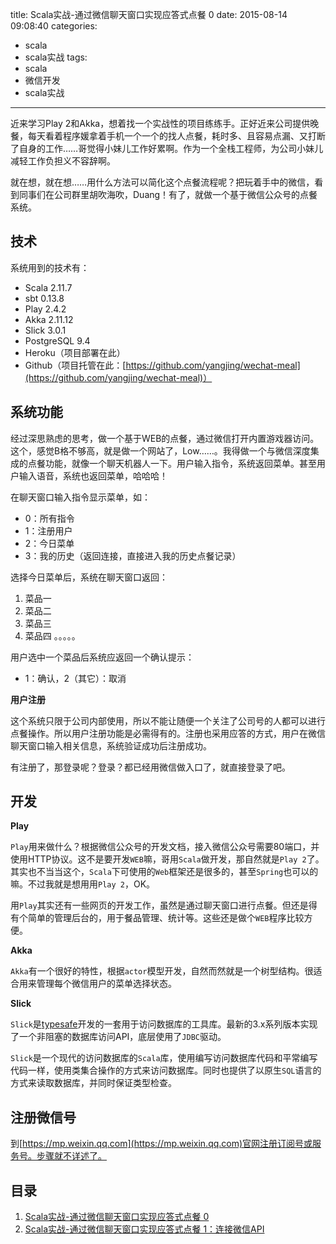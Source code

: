 title: Scala实战-通过微信聊天窗口实现应答式点餐 0
date: 2015-08-14 09:08:40
categories:
- scala
- scala实战
tags:
- scala
- 微信开发
- scala实战
---

近来学习Play 2和Akka，想着找一个实战性的项目练练手。正好近来公司提供晚餐，每天看着程序媛拿着手机一个一个的找人点餐，耗时多、且容易点漏、又打断了自身的工作……哥觉得小妹儿工作好累啊。作为一个全栈工程师，为公司小妹儿减轻工作负担义不容辞啊。

就在想，就在想……用什么方法可以简化这个点餐流程呢？把玩着手中的微信，看到同事们在公司群里胡吹海吹，Duang！有了，就做一个基于微信公众号的点餐系统。


## 技术

系统用到的技术有：

- Scala 2.11.7
- sbt 0.13.8
- Play 2.4.2
- Akka 2.11.12
- Slick 3.0.1
- PostgreSQL 9.4
- Heroku（项目部署在此）
- Github（项目托管在此：[https://github.com/yangjing/wechat-meal](https://github.com/yangjing/wechat-meal)）


## 系统功能

经过深思熟虑的思考，做一个基于WEB的点餐，通过微信打开内置游戏器访问。这个，感觉B格不够高，就是做一个网站了，Low……。我得做一个与微信深度集成的点餐功能，就像一个聊天机器人一下。用户输入指令，系统返回菜单。甚至用户输入语音，系统也返回菜单，哈哈哈！

在聊天窗口输入指令显示菜单，如：

- 0：所有指令
- 1：注册用户
- 2：今日菜单
- 3：我的历史（返回连接，直接进入我的历史点餐记录）

选择今日菜单后，系统在聊天窗口返回：

1. 菜品一
2. 菜品二
3. 菜品三
4. 菜品四
   。。。。。

用户选中一个菜品后系统应返回一个确认提示：

- 1：确认，2（其它）：取消

**用户注册**

这个系统只限于公司内部使用，所以不能让随便一个关注了公司号的人都可以进行点餐操作。所以用户注册功能是必需得有的。注册也采用应答的方式，用户在微信聊天窗口输入相关信息，系统验证成功后注册成功。

有注册了，那登录呢？登录？都已经用微信做入口了，就直接登录了吧。


## 开发

**Play**

`Play`用来做什么？根据微信公众号的开发文档，接入微信公众号需要80端口，并使用HTTP协议。这不是要开发`WEB`嘛，哥用`Scala`做开发，那自然就是`Play 2`了。其实也不当当这个，`Scala`下可使用的`Web`框架还是很多的，甚至`Spring`也可以的嘛。不过我就是想用用`Play 2`，OK。

用`Play`其实还有一些网页的开发工作，虽然是通过聊天窗口进行点餐。但还是得有个简单的管理后台的，用于餐品管理、统计等。这些还是做个`WEB`程序比较方便。

**Akka**

`Akka`有一个很好的特性，根据`actor`模型开发，自然而然就是一个树型结构。很适合用来管理每个微信用户的菜单选择状态。

**Slick**

`Slick`是[typesafe](http://www.typesafe.com)开发的一套用于访问数据库的工具库。最新的3.x系列版本实现了一个非阻塞的数据库访问API，底层使用了`JDBC`驱动。

`Slick`是一个现代的访问数据库的`Scala`库，使用编写访问数据库代码和平常编写代码一样，使用类集合操作的方式来访问数据库。同时也提供了以原生`SQL`语言的方式来读取数据库，并同时保证类型检查。


## 注册微信号

到[https://mp.weixin.qq.com](https://mp.weixin.qq.com)官网注册订阅号或服务号。步骤就不详述了。


## 目录

1. [Scala实战-通过微信聊天窗口实现应答式点餐 0](http://www.yangjing.me/post/scala/Scala%E5%AE%9E%E6%88%98-%E9%80%9A%E8%BF%87%E5%BE%AE%E4%BF%A1%E8%81%8A%E5%A4%A9%E7%AA%97%E5%8F%A3%E5%AE%9E%E7%8E%B0%E5%BA%94%E7%AD%94%E5%BC%8F%E7%82%B9%E9%A4%90_0%EF%BC%9A%E4%BB%8B%E7%BB%8D.html)
2. [Scala实战-通过微信聊天窗口实现应答式点餐 1：连接微信API](http://www.yangjing.me/post/scala/Scala%E5%AE%9E%E6%88%98-%E9%80%9A%E8%BF%87%E5%BE%AE%E4%BF%A1%E8%81%8A%E5%A4%A9%E7%AA%97%E5%8F%A3%E5%AE%9E%E7%8E%B0%E5%BA%94%E7%AD%94%E5%BC%8F%E7%82%B9%E9%A4%90_1%EF%BC%9A%E8%BF%9E%E6%8E%A5%E5%BE%AE%E4%BF%A1API.html)
